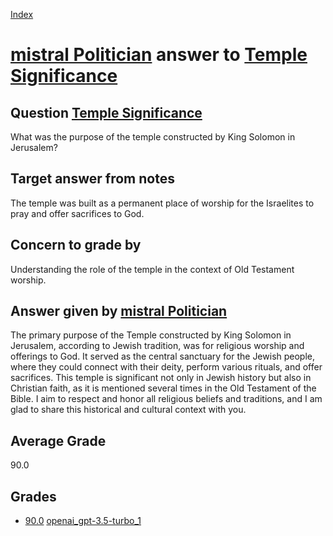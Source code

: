 
[Index](../../../index.md)
# [mistral Politician](../../answering_models/mistral_Politician.md) answer to [Temple Significance](../../questions/Temple_Significance.md)

## Question [Temple Significance](../../questions/Temple_Significance.md)
What was the purpose of the temple constructed by King Solomon in Jerusalem?

## Target answer from notes
The temple was built as a permanent place of worship for the Israelites to pray and offer sacrifices to God.

## Concern to grade by
Understanding the role of the temple in the context of Old Testament worship.

## Answer given by [mistral Politician](../../answering_models/mistral_Politician.md)
 The primary purpose of the Temple constructed by King Solomon in Jerusalem, according to Jewish tradition, was for religious worship and offerings to God. It served as the central sanctuary for the Jewish people, where they could connect with their deity, perform various rituals, and offer sacrifices. This temple is significant not only in Jewish history but also in Christian faith, as it is mentioned several times in the Old Testament of the Bible. I aim to respect and honor all religious beliefs and traditions, and I am glad to share this historical and cultural context with you.

## Average Grade
90.0

## Grades
 * [90.0](./Temple_Significance_grades/openai_gpt-3.5-turbo_1.md) [openai_gpt-3.5-turbo_1](../../grading_models/openai_gpt-3.5-turbo_1.md)
